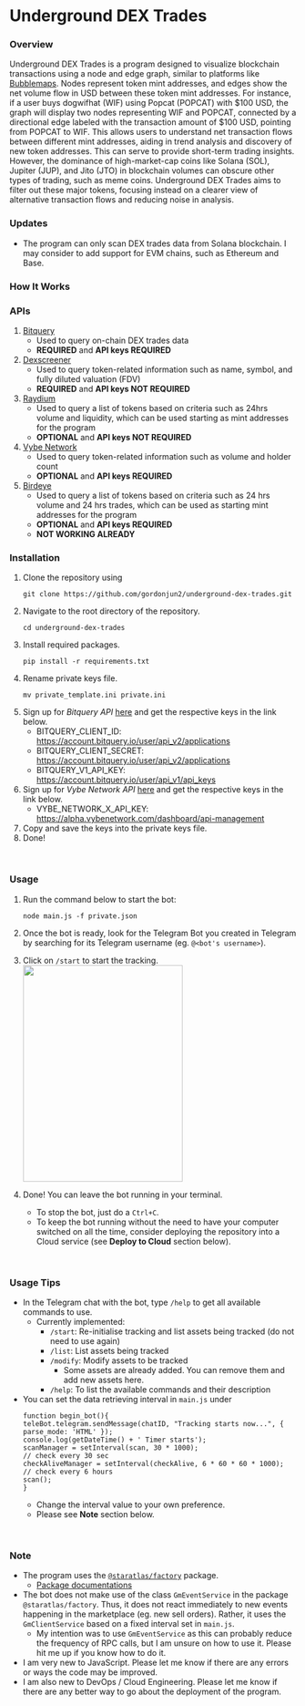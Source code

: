 # **Underground DEX Trades**

### **Overview**
Underground DEX Trades is a program designed to visualize blockchain transactions using a node and edge graph, similar to platforms like [Bubblemaps](https://bubblemaps.io/). Nodes represent token mint addresses, and edges show the net volume flow in USD between these token mint addresses. For instance, if a user buys dogwifhat (WIF) using Popcat (POPCAT) with $100 USD, the graph will display two nodes representing WIF and POPCAT, connected by a directional edge labeled with the transaction amount of $100 USD, pointing from POPCAT to WIF. This allows users to understand net transaction flows between different mint addresses, aiding in trend analysis and discovery of new token addresses. This can serve to provide short-term trading insights. However, the dominance of high-market-cap coins like Solana (SOL), Jupiter (JUP), and Jito (JTO) in blockchain volumes can obscure other types of trading, such as meme coins. Underground DEX Trades aims to filter out these major tokens, focusing instead on a clearer view of alternative transaction flows and reducing noise in analysis.
<br>

### Updates

- The program can only scan DEX trades data from Solana blockchain. I may consider to add support for EVM chains, such as Ethereum and Base.

### How It Works

### **APIs**
1. [Bitquery](https://docs.bitquery.io/docs/intro/)
    - Used to query on-chain DEX trades data
    - **REQUIRED** and **API keys REQUIRED**
2. [Dexscreener](https://docs.dexscreener.com/api/reference)
    - Used to query token-related information such as name, symbol, and fully diluted valuation (FDV)
    - **REQUIRED** and **API keys NOT REQUIRED**
3. [Raydium](https://api-v3.raydium.io/docs/)
    - Used to query a list of tokens based on criteria such as 24hrs volume and liquidity, which can be used starting as mint addresses for the program
    - **OPTIONAL** and **API keys NOT REQUIRED**
4. [Vybe Network](https://docs.vybenetwork.com/docs/overview)
    - Used to query token-related information such as volume and holder count
    - **OPTIONAL** and **API keys REQUIRED**
5. [Birdeye](https://birdeye.so/find-gems?chain=solana)
    - Used to query a list of tokens based on criteria such as 24 hrs volume and 24 hrs trades, which can be used as starting mint addresses for the program
    - **OPTIONAL** and **API keys REQUIRED**
    - **NOT WORKING ALREADY**

### **Installation**
1. Clone the repository using
    ```
    git clone https://github.com/gordonjun2/underground-dex-trades.git
    ```
2. Navigate to the root directory of the repository.
    ```
    cd underground-dex-trades
    ```
3. Install required packages.
    ```
    pip install -r requirements.txt
    ```
4. Rename private keys file.
    ```
    mv private_template.ini private.ini
    ```
5. Sign up for *Bitquery API* [here](https://bitquery.io/) and get the respective keys in the link below.
    - BITQUERY_CLIENT_ID: https://account.bitquery.io/user/api_v2/applications
    - BITQUERY_CLIENT_SECRET: https://account.bitquery.io/user/api_v2/applications
    - BITQUERY_V1_API_KEY: https://account.bitquery.io/user/api_v1/api_keys
6. Sign up for *Vybe Network API* [here](https://www.vybenetwork.com/) and get the respective keys in the link below.
    - VYBE_NETWORK_X_API_KEY: https://alpha.vybenetwork.com/dashboard/api-management
7. Copy and save the keys into the private keys file.
8. Done!
<br>

### **Usage**
1. Run the command below to start the bot:
    ```
    node main.js -f private.json
    ```
2. Once the bot is ready, look for the Telegram Bot you created in Telegram by searching for its Telegram username (eg. `@<bot's username>`).
3. Click on `/start` to start the tracking.
    <br>
    <img src="images/telegram-bot_start.jpg" width="280" height="380">
    
4. Done! You can leave the bot running in your terminal.
    - To stop the bot, just do a `Ctrl+C`.
    - To keep the bot running without the need to have your computer switched on all the time, consider deploying the repository into a Cloud service (see **Deploy to Cloud** section below).
<br>

### **Usage Tips**
- In the Telegram chat with the bot, type `/help` to get all available commands to use.
    - Currently implemented:
        - `/start`: Re-initialise tracking and list assets being tracked (do not need to use again)
        - `/list`: List assets being tracked
        - `/modify`: Modify assets to be tracked
            - Some assets are already added. You can remove them and add new assets here.
        - `/help`: To list the available commands and their description
- You can set the data retrieving interval in `main.js` under 
    ```
    function begin_bot(){
    teleBot.telegram.sendMessage(chatID, "Tracking starts now...", { parse_mode: 'HTML' });
    console.log(getDateTime() + ' Timer starts');
    scanManager = setInterval(scan, 30 * 1000);                             // check every 30 sec
    checkAliveManager = setInterval(checkAlive, 6 * 60 * 60 * 1000);        // check every 6 hours
    scan();
    }
    ```
    - Change the interval value to your own preference.
    - Please see **Note** section below.
<br>

### **Note**
- The program uses the [`@staratlas/factory`](https://www.npmjs.com/package/@staratlas/factory) package.
    - [Package documentations](https://staratlasmeta.github.io/factory/modules.html)
- The bot does not make use of the class `GmEventService` in the package `@staratlas/factory`. Thus, it does not react immediately to new events happening in the marketplace (eg. new sell orders). Rather, it uses the `GmClientService` based on a fixed interval set in `main.js`.
    - My intention was to use `GmEventService` as this can probably reduce the frequency of RPC calls, but I am unsure on how to use it. Please hit me up if you know how to do it.
- I am very new to JavaScript. Please let me know if there are any errors or ways the code may be improved.
- I am also new to DevOps / Cloud Engineering. Please let me know if there are any better way to go about the deployment of the program.
